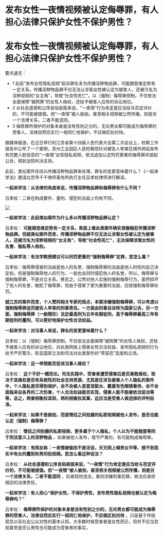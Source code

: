 # 发布女性一夜情视频被认定侮辱罪，有人担心法律只保护女性不保护男性？

# 发布女性一夜情视频被认定侮辱罪，有人担心法律只保护女性不保护男性？

要点速览：

  * _1_ 此前“发布女性隐私视频”起诉罪名多为传播淫秽物品罪，可能跟思维定势有一定关系。传播淫秽物品罪不仅无法让涉案女性被认定为被害人，还被污名为淫秽视频的“女主角”，导致“社会性死亡”。以（强制）侮辱罪控制，不仅依法全面保障“被网黄”的女性人格权，还给予被害人应有的诉讼地位。
  * _2_ 从社会道德和公序良俗层面来说，“一夜情”行为肯定是应当给与否定评价的，不可能被提倡。但“一夜情”被人偷拍，甚至相关视频被公然传播，则是另一个法律关系，二者不能混同。
  * _3_ 侮辱罪所保护的对象本身是没有性别之分的，无论男女都可能成为侮辱罪的受害人，法律自然应实行一视同仁地保护，不应做区别对待。

据媒体报道，在近日举行的江苏省第十四届人民代表大会第二次会议上，检察工作报告中公布了一个案例，苏州工业园区人民检察院针对被告人李某在境外网站发布有完整人脸信息的“一夜情”女性隐私视频，依法追加认定刑罚更重的侮辱罪并提起公诉，得到法院判决支持。

此前，类似案件往往以传播淫秽物品罪来处理，罪名的变更意味着什么？《一起来学法》邀请北京市千千律师事务所执行主任吕孝权律师进行解读。

**一起来学法：从法律的角度来说，传播淫秽物品罪和侮辱罪有什么不同？**

吕孝权：二者在构成要件、量刑、侵犯的法益上均有不同。

![](https://inews.gtimg.com/news_bt/OvVuskOGCffDa1Zm03HNkMYfi6j88_jLBlOf8RXaCbAxYAA/1000)

**一起来学法：此前类似案件为什么多以传播淫秽物品罪认定？**

吕孝权：
**可能跟思维定势有一定关系，表面上看此类案件确实很像触犯传播淫秽物品罪。但就类似案件而言，传播淫秽物品罪不仅无法让涉案女性被认定为被害人，还被污名为淫秽视频的“女主角”，导致“社会性死亡”，无法保障涉案女性的名誉、隐私等人格权。**

**一起来学法：有法学教授建议可以刑罚更重的“强制侮辱罪”定罪，您怎么看？**

吕孝权：侮辱罪侵害的法益是他人的名誉，强制侮辱罪的法益是他人的性的自己决定权。但是强制侮辱他人的行为，一般也会同时侵犯他人的名誉。所以，侮辱罪与强制侮辱罪，不是对立关系。换言之，公然对他人实施的强制侮辱行为，虽然损坏了他人的名誉，触犯了侮辱罪，但由于侵害了更为重要的法益，应按强制侮辱罪处罚。

**就江苏的案件而言，个人赞同相关专家的观点，本案涉嫌强制侮辱罪，可以考虑以强制侮辱罪追究被告人李某的刑事责任。一方面由刑事自诉转为国家公诉，另一方面，强制侮辱罪（一般情形）法定最高刑为五年有期徒刑，高于侮辱罪最高三年有期徒刑的量刑，可以更好地保护女性合法权益。**

**一起来学法：对当事人来说，罪名的变更意味着什么？**

吕孝权：以（强制）侮辱罪控制，不仅依法全面保障“被网黄”的女性人格权，还给予被害人应有的诉讼地位，对此类网络上侵害女性合法权益、发布隐私视频的行为给予严厉警示，彰显国家立法和司法对此类案件的“零容忍”态度和立场。

**一起来学法：这一举措能否促进当事人维权？**

吕孝权：
**这个不好一概而论。司法实践中，受害者遭受侵害后是否勇敢维权，取决于其维权是否有系统性的社会支持资源，尤其是在涉及被害人个人隐私的案件中，个人隐私是否得到保护，会不会被人恶意泼脏水、戴着有色眼镜看待，会不会面临来自各界的二次伤害，个人合法权益能否实现，侵害人能不能被依法惩治等等，总之，两害相衡权其轻，两利相衡权其重，这应当是受害人做选择的评判标准。**

**一起来学法：如果不是偷拍，而是情侣之间拍摄的私密视频被他人发布，是否也能认定（强制）侮辱罪？**

吕孝权： **情侣之间拍摄的私密视频，更多属于个人隐私，个人以为不能随意等同于刑法意义上的淫秽物品** ，如果被他人发布，情节严重的，有可能构成侮辱罪。

**一起来学法：有网友称：一夜情被偷拍不是活该，天天网上喊男女平等，想不到现实中有女的蠢到和男的拍视频。您怎么看这种说法？**

吕孝权：
**从社会道德和公序良俗层面来说，“一夜情”行为肯定是应当给与否定评价的，不可能被提倡。但“一夜情”被人偷拍，甚至相关视频被公然传播，则是另一个法律关系，二者不能混同**
，后者轻则违法，重则涉嫌刑事犯罪，依法应承担相应的法律责任。

**一起来学法：有人担心“保护女性，不保护男性，发布男性隐私视频也被认定为侮辱罪吗？”**

吕孝权： **侮辱罪所保护的对象本身是没有性别之分的，无论男女都可能成为侮辱罪的受害人，法律自然应实行一视同仁地保护，不应做区别对待**
。只是基于传统观念以及社会公众对性的基本认知，大多数时候受害者是女性而已，但并不应当忽视甚至是否认男性也可能成为受害者的事实。

